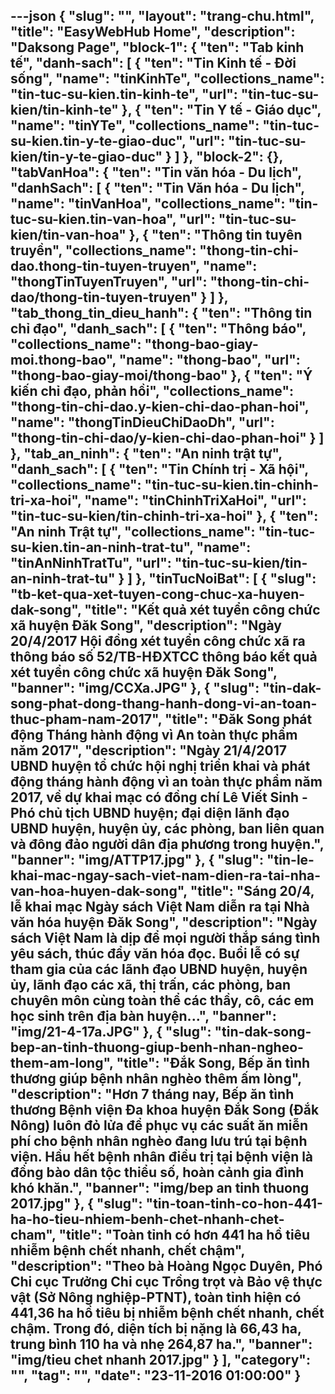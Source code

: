 ---json
{
    "slug": "",
    "layout": "trang-chu.html",
    "title": "EasyWebHub Home",
    "description": "Daksong Page",
    "block-1": {
        "ten": "Tab kinh tế",
        "danh-sach": [
            {
                "ten": "Tin Kinh tế - Đời sống",
                "name": "tinKinhTe",
                "collections_name": "tin-tuc-su-kien.tin-kinh-te",
                "url": "tin-tuc-su-kien/tin-kinh-te"
            },
            {
                "ten": "Tin Y tế - Giáo dục",
                "name": "tinYTe",
                "collections_name": "tin-tuc-su-kien.tin-y-te-giao-duc",
                "url": "tin-tuc-su-kien/tin-y-te-giao-duc"
            }
        ]
    },
    "block-2": {},
    "tabVanHoa": {
        "ten": "Tin văn hóa - Du lịch",
        "danhSach": [
            {
                "ten": "Tin Văn hóa - Du lịch",
                "name": "tinVanHoa",
                "collections_name": "tin-tuc-su-kien.tin-van-hoa",
                "url": "tin-tuc-su-kien/tin-van-hoa"
            },
            {
                "ten": "Thông tin tuyên truyền",
                "collections_name": "thong-tin-chi-dao.thong-tin-tuyen-truyen",
                "name": "thongTinTuyenTruyen",
                "url": "thong-tin-chi-dao/thong-tin-tuyen-truyen"
            }
        ]
    },
    "tab_thong_tin_dieu_hanh": {
        "ten": "Thông tin chỉ đạo",
        "danh_sach": [
            {
                "ten": "Thông báo",
                "collections_name": "thong-bao-giay-moi.thong-bao",
                "name": "thong-bao",
                "url": "thong-bao-giay-moi/thong-bao"
            },
            {
                "ten": "Ý kiến chỉ đạo, phản hồi",
                "collections_name": "thong-tin-chi-dao.y-kien-chi-dao-phan-hoi",
                "name": "thongTinDieuChiDaoDh",
                "url": "thong-tin-chi-dao/y-kien-chi-dao-phan-hoi"
            }
        ]
    },
    "tab_an_ninh": {
        "ten": "An ninh trật tự",
        "danh_sach": [
            {
                "ten": "Tin Chính trị - Xã hội",
                "collections_name": "tin-tuc-su-kien.tin-chinh-tri-xa-hoi",
                "name": "tinChinhTriXaHoi",
                "url": "tin-tuc-su-kien/tin-chinh-tri-xa-hoi"
            },
            {
                "ten": "An ninh Trật tự",
                "collections_name": "tin-tuc-su-kien.tin-an-ninh-trat-tu",
                "name": "tinAnNinhTratTu",
                "url": "tin-tuc-su-kien/tin-an-ninh-trat-tu"
            }
        ]
    },
    "tinTucNoiBat": [
        {
            "slug": "tb-ket-qua-xet-tuyen-cong-chuc-xa-huyen-dak-song",
            "title": "Kết quả xét tuyển công chức xã huyện Đăk Song",
            "description": "Ngày 20/4/2017 Hội đồng xét tuyển công chức xã ra thông báo số 52/TB-HĐXTCC thông báo kết quả xét tuyển công chức xã huyện Đăk Song",
            "banner": "img/CCXa.JPG"
        },
        {
            "slug": "tin-dak-song-phat-dong-thang-hanh-dong-vi-an-toan-thuc-pham-nam-2017",
            "title": "Đăk Song phát động Tháng hành động vì An toàn thực phẩm năm 2017",
            "description": "Ngày 21/4/2017 UBND huyện tổ chức hội nghị triển khai và phát động tháng hành động vì an toàn thực phẩm năm 2017, về dự khai mạc có đồng chí Lê Viết Sinh - Phó chủ tịch UBND huyện; đại diện lãnh đạo UBND huyện, huyện ủy, các phòng, ban liên quan và đông đảo người dân địa phương trong huyện.",
            "banner": "img/ATTP17.jpg"
        },
        {
            "slug": "tin-le-khai-mac-ngay-sach-viet-nam-dien-ra-tai-nha-van-hoa-huyen-dak-song",
            "title": "Sáng 20/4, lễ khai mạc Ngày sách Việt Nam diễn ra tại Nhà văn hóa huyện Đăk Song",
            "description": "Ngày sách Việt Nam là dịp để mọi người thắp sáng tình yêu sách, thúc đẩy văn hóa đọc. Buổi lễ có sự tham gia của các lãnh đạo UBND huyện, huyện ủy, lãnh đạo các xã, thị trấn, các phòng, ban chuyên môn cùng toàn thể các thầy, cô, các em học sinh trên địa bàn huyện...",
            "banner": "img/21-4-17a.JPG"
        },
        {
            "slug": "tin-dak-song-bep-an-tinh-thuong-giup-benh-nhan-ngheo-them-am-long",
            "title": "Đắk Song, Bếp ăn tình thương giúp bệnh nhân nghèo thêm ấm lòng",
            "description": "Hơn 7 tháng nay, Bếp ăn tình thương Bệnh viện Đa khoa huyện Đắk Song (Đắk Nông) luôn đỏ lửa để phục vụ các suất ăn miễn phí cho bệnh nhân nghèo đang lưu trú tại bệnh viện. Hầu hết bệnh nhân điều trị tại bệnh viện là đồng bào dân tộc thiểu số, hoàn cảnh gia đình khó khăn.",
            "banner": "img/bep an tinh thuong 2017.jpg"
        },
        {
            "slug": "tin-toan-tinh-co-hon-441-ha-ho-tieu-nhiem-benh-chet-nhanh-chet-cham",
            "title": "Toàn tỉnh có hơn 441 ha hồ tiêu nhiễm bệnh chết nhanh, chết chậm",
            "description": "Theo bà Hoàng Ngọc Duyên, Phó Chi cục Trưởng Chi cục Trồng trọt và Bảo vệ thực vật (Sở Nông nghiệp-PTNT), toàn tỉnh hiện có 441,36 ha hồ tiêu bị nhiễm bệnh chết nhanh, chết chậm. Trong đó, diện tích bị nặng là 66,43 ha, trung bình 110 ha và nhẹ 264,87 ha.",
            "banner": "img/tieu chet nhanh 2017.jpg"
        }
    ],
    "category": "",
    "tag": "",
    "date": "23-11-2016 01:00:00"
}
---
